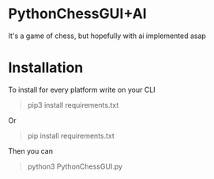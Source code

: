 # PythonChessGUI+AI
 It's a game of chess, but hopefully with ai implemented asap
# Installation
To install for every platform write on your CLI 

>pip3 install requirements.txt

Or 

>pip install requirements.txt

Then you can 

>python3 PythonChessGUI.py
